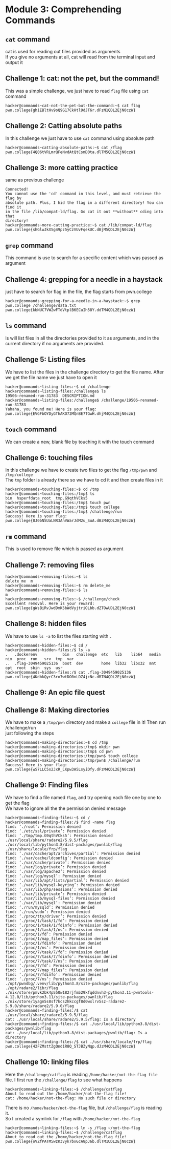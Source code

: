 # Module 3: Comprehending Commands
## 
## `cat` command
cat is used for reading out files provided as arguments<br>
If you give no arguments at all, cat will read from the terminal input and output it
## Challenge 1: cat: not the pet, but the command!
This was a simple challenge, we just have to read `flag` file using `cat` command
```
hacker@commands~cat-not-the-pet-but-the-command:~$ cat flag
pwn.college{ghiEBltHv9oQ9G17CkHtl9dJT6r.dFzN1QDL2EjN0czW}
```
## Challenge 2: Catting absolute paths
In this challenge we just have to use `cat` command using absolute path
```
hacker@commands~catting-absolute-paths:~$ cat /flag
pwn.college{4Q06tVRLmrQFeNvdAtQtCsmD0ta.dlTM5QDL2EjN0czW}
```

## Challenge 3: more catting practice
same as previous challenge
```
Connected!
You cannot use the 'cd' command in this level, and must retrieve the flag by
absolute path. Plus, I hid the flag in a different directory! You can find it
in the file /lib/compat-ld/flag. Go cat it out **without** cding into that
directory!
hacker@commands~more-catting-practice:~$ cat /lib/compat-ld/flag
pwn.college{shGlwJkXSg49pz5yCzVUvFqekUC.dBjM5QDL2EjN0czW}
```
## `grep` command
This command is use to search for a specific content which was passed as argument
## Challenge 4: grepping for a needle in a haystack
just have to search for flag in the file, the flag starts from pwn.college
```
hacker@commands~grepping-for-a-needle-in-a-haystack:~$ grep pwn.college /challenge/data.txt
pwn.college{kbNUC7VW2wFTdVtplB6ECuIh58Y.ddTM4QDL2EjN0czW}
```

## `ls` command
ls will list files in all the directories provided to it as arguments, and in the current directory if no arguments are provided.
## Challenge 5: Listing files 
We have to list the files in the challenge directory to get the file name. After we get the file name we just have to open it
```
hacker@commands~listing-files:~$ cd /challenge
hacker@commands~listing-files:/challenge$ ls
19506-renamed-run-31783  DESCRIPTION.md
hacker@commands~listing-files:/challenge$ /challenge/19506-renamed-run-31783
Yahaha, you found me! Here is your flag:
pwn.college{EVGFbOYDyGThAKO72MQnBE7TGwH.dhjM4QDL2EjN0czW}
```
## `touch` command
We can create a new, blank file by touching it with the touch command
## Challenge 6: touching files
In this challenge we have to create two files to get the flag `/tmp/pwn` and `/tmp/college`<br>
The `tmp` folder is already there so we have to cd it and then create files in it
```
hacker@commands~touching-files:~$ cd /tmp
hacker@commands~touching-files:/tmp$ ls
bin  hsperfdata_root  tmp.G9qthVCks5
hacker@commands~touching-files:/tmp$ touch pwn
hacker@commands~touching-files:/tmp$ touch college
hacker@commands~touching-files:/tmp$ /challenge/run
Success! Here is your flag:
pwn.college{8J0bNSUaLNR3AnVWarJdM2u_SuA.dBzM4QDL2EjN0czW}
```

## `rm` command
This is used to remove file which is passed as argument
## Challenge 7: removing files
```
hacker@commands~removing-files:~$ ls
delete_me  m
hacker@commands~removing-files:~$ rm delete_me
hacker@commands~removing-files:~$ ls
m
hacker@commands~removing-files:~$ /challenge/check
Excellent removal. Here is your reward:
pwn.college{gWsBiRvJwdDmK5bWdVyjtriOLbb.dZTOwUDL2EjN0czW}
```
## Challenge 8: hidden files
We have to use `ls -a` to list the files starting with `.`
```
hacker@commands~hidden-files:~$ cd /
hacker@commands~hidden-files:/$ ls -a
.   .dockerenv           bin   challenge  etc   lib    lib64   media  nix  proc  run   srv  tmp  var
..  .flag-3049459025136  boot  dev        home  lib32  libx32  mnt    opt  root  sbin  sys  usr
hacker@commands~hidden-files:/$ cat .flag-3049459025136
pwn.college{4KdbkQyrC3ro7wtDO0nLDZ4jcNc.dBTN4QDL2EjN0czW}
```
## Challenge 9: An epic file quest

## Challenge 8: Making directories
We have to make a `/tmp/pwn` directory and make a `college` file in it! Then run /challenge/run<br>
just following the steps
```
hacker@commands~making-directories:~$ cd /tmp
hacker@commands~making-directories:/tmp$ mkdir pwn
hacker@commands~making-directories:/tmp$ cd pwn
hacker@commands~making-directories:/tmp/pwn$ touch college
hacker@commands~making-directories:/tmp/pwn$ /challenge/run
Success! Here is your flag:
pwn.college{wS7LLC5s2JxR_LKpw3A5LsyiDfy.dFzM4QDL2EjN0czW}
```
## Challenge 9: Finding files
We have to find a file named `flag`, and try opening each file one by one to get the flag<br>
We have to ignore all the the permission denied message
```
hacker@commands~finding-files:~$ cd /
hacker@commands~finding-files:/$ find -name flag
find: ‘./root’: Permission denied
find: ‘./etc/ssl/private’: Permission denied
find: ‘./tmp/tmp.G9qthVCks5’: Permission denied
./usr/local/share/radare2/5.9.5/flag
./usr/local/lib/python3.8/dist-packages/pwnlib/flag
./usr/share/locale/frp/flag
find: ‘./var/cache/apt/archives/partial’: Permission denied
find: ‘./var/cache/ldconfig’: Permission denied
find: ‘./var/cache/private’: Permission denied
find: ‘./var/log/private’: Permission denied
find: ‘./var/log/apache2’: Permission denied
find: ‘./var/log/mysql’: Permission denied
find: ‘./var/lib/apt/lists/partial’: Permission denied
find: ‘./var/lib/mysql-keyring’: Permission denied
find: ‘./var/lib/php/sessions’: Permission denied
find: ‘./var/lib/private’: Permission denied
find: ‘./var/lib/mysql-files’: Permission denied
find: ‘./var/lib/mysql’: Permission denied
find: ‘./run/mysqld’: Permission denied
find: ‘./run/sudo’: Permission denied
find: ‘./proc/tty/driver’: Permission denied
find: ‘./proc/1/task/1/fd’: Permission denied
find: ‘./proc/1/task/1/fdinfo’: Permission denied
find: ‘./proc/1/task/1/ns’: Permission denied
find: ‘./proc/1/fd’: Permission denied
find: ‘./proc/1/map_files’: Permission denied
find: ‘./proc/1/fdinfo’: Permission denied
find: ‘./proc/1/ns’: Permission denied
find: ‘./proc/7/task/7/fd’: Permission denied
find: ‘./proc/7/task/7/fdinfo’: Permission denied
find: ‘./proc/7/task/7/ns’: Permission denied
find: ‘./proc/7/fd’: Permission denied
find: ‘./proc/7/map_files’: Permission denied
find: ‘./proc/7/fdinfo’: Permission denied
find: ‘./proc/7/ns’: Permission denied
./opt/pwndbg/.venv/lib/python3.8/site-packages/pwnlib/flag
./opt/radare2/libr/flag
./nix/store/pmvk2bk4p550w182rjfm529kfqddnvh3-python3.11-pwntools-4.12.0/lib/python3.11/site-packages/pwnlib/flag
./nix/store/1yagn5s8sf7kcs2hkccgf8d0wxlrv5sz-radare2-5.9.0/share/radare2/5.9.0/flag
hacker@commands~finding-files:/$ cat ./usr/local/share/radare2/5.9.5/flag
cat: ./usr/local/share/radare2/5.9.5/flag: Is a directory
hacker@commands~finding-files:/$ cat ./usr/local/lib/python3.8/dist-packages/pwnlib/flag
cat: ./usr/local/lib/python3.8/dist-packages/pwnlib/flag: Is a directory
hacker@commands~finding-files:/$ cat ./usr/share/locale/frp/flag
pwn.college{42FZMsttZgQnd1R8Q_STJBZyNqp.dJzM4QDL2EjN0czW}
```
## Challenge 10: linking files
Here the `/challenge/catflag` is reading `/home/hacker/not-the-flag file` file.
I first run the `/challenge/flag` to see what happens
```
hacker@commands~linking-files:~$ /challenge/catflag
About to read out the /home/hacker/not-the-flag file!
cat: /home/hacker/not-the-flag: No such file or directory
```
There is no `/home/hacker/not-the-flag` file, but `/challenge/flag` is reading it.<br>
So I created a symlink for `/flag` with `/home/hacker/not-the-flag`
```
hacker@commands~linking-files:~$ ln -s /flag ~/not-the-flag
hacker@commands~linking-files:~$ /challenge/catflag
About to read out the /home/hacker/not-the-flag file!
pwn.college{oVZfPATM5wzK3vyk7bxGcA8pJ6b.dlTM1UDL2EjN0czW}
```
